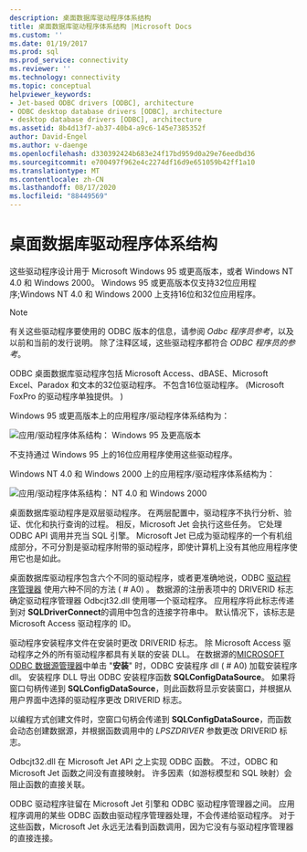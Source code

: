 ```yaml
---
description: 桌面数据库驱动程序体系结构
title: 桌面数据库驱动程序体系结构 |Microsoft Docs
ms.custom: ''
ms.date: 01/19/2017
ms.prod: sql
ms.prod_service: connectivity
ms.reviewer: ''
ms.technology: connectivity
ms.topic: conceptual
helpviewer_keywords:
- Jet-based ODBC drivers [ODBC], architecture
- ODBC desktop database drivers [ODBC], architecture
- desktop database drivers [ODBC], architecture
ms.assetid: 8b4d13f7-ab37-40b4-a9c6-145e7385352f
author: David-Engel
ms.author: v-daenge
ms.openlocfilehash: d330392424b683e24f17bd959d0a29e76eedbd36
ms.sourcegitcommit: e700497f962e4c2274df16d9e651059b42ff1a10
ms.translationtype: MT
ms.contentlocale: zh-CN
ms.lasthandoff: 08/17/2020
ms.locfileid: "88449569"
---
```

# <a name="desktop-database-drivers-architecture"></a>桌面数据库驱动程序体系结构
这些驱动程序设计用于 Microsoft Windows 95 或更高版本，或者 Windows NT 4.0 和 Windows 2000。 Windows 95 或更高版本仅支持32位应用程序;Windows NT 4.0 和 Windows 2000 上支持16位和32位应用程序。  
  
> [!NOTE]  
>  有关这些驱动程序要使用的 ODBC 版本的信息，请参阅 *Odbc 程序员参考*，以及以前和当前的发行说明。 除了注释区域，这些驱动程序都符合 *ODBC 程序员的参考*。  
  
 ODBC 桌面数据库驱动程序包括 Microsoft Access、dBASE、Microsoft Excel、Paradox 和文本的32位驱动程序。 不包含16位驱动程序。  (Microsoft FoxPro 的驱动程序单独提供。 )   
  
 Windows 95 或更高版本上的应用程序/驱动程序体系结构为：  
  
 ![应用&#47;驱动程序体系结构： Windows 95 及更高版本](../../odbc/microsoft/media/odbcjetarch1.gif "ODBCJetArch1")  
  
 不支持通过 Windows 95 上的16位应用程序使用这些驱动程序。  
  
 Windows NT 4.0 和 Windows 2000 上的应用程序/驱动程序体系结构为：  
  
 ![应用&#47;驱动程序体系结构： NT 4.0 和 Windows 2000](../../odbc/microsoft/media/odbcjetarch2.gif "ODBCJetArch2")  
  
 桌面数据库驱动程序是双层驱动程序。 在两层配置中，驱动程序不执行分析、验证、优化和执行查询的过程。 相反，Microsoft Jet 会执行这些任务。 它处理 ODBC API 调用并充当 SQL 引擎。 Microsoft Jet 已成为驱动程序的一个有机组成部分，不可分割是驱动程序附带的驱动程序，即使计算机上没有其他应用程序使用它也是如此。  
  
 桌面数据库驱动程序包含六个不同的驱动程序，或者更准确地说，ODBC [驱动程序管理器](../../odbc/reference/the-driver-manager.md) 使用六种不同的方法 ( # A0) 。 数据源的注册表项中的 DRIVERID 标志确定驱动程序管理器 Odbcjt32.dll 使用哪一个驱动程序。 应用程序将此标志传递到对 **SQLDriverConnect**的调用中包含的连接字符串中。 默认情况下，该标志是 Microsoft Access 驱动程序的 ID。  
  
 驱动程序安装程序文件在安装时更改 DRIVERID 标志。 除 Microsoft Access 驱动程序之外的所有驱动程序都具有关联的安装 DLL。 在数据源的[MICROSOFT ODBC 数据源管理器](../../odbc/admin/odbc-data-source-administrator.md)中单击 "**安装**" 时，ODBC 安装程序 dll ( # A0) 加载安装程序 dll。 安装程序 DLL 导出 ODBC 安装程序函数 **SQLConfigDataSource**。 如果将窗口句柄传递到 **SQLConfigDataSource**，则此函数将显示安装窗口，并根据从用户界面中选择的驱动程序更改 DRIVERID 标志。  
  
 以编程方式创建文件时，空窗口句柄会传递到 **SQLConfigDataSource**，而函数会动态创建数据源，并根据函数调用中的 *LPSZDRIVER* 参数更改 DRIVERID 标志。  
  
 Odbcjt32.dll 在 Microsoft Jet API 之上实现 ODBC 函数。 不过，ODBC 和 Microsoft Jet 函数之间没有直接映射。 许多因素（如游标模型和 SQL 映射）会阻止函数的直接关联。  
  
 ODBC 驱动程序驻留在 Microsoft Jet 引擎和 ODBC 驱动程序管理器之间。 应用程序调用的某些 ODBC 函数由驱动程序管理器处理，不会传递给驱动程序。 对于这些函数，Microsoft Jet 永远无法看到函数调用，因为它没有与驱动程序管理器的直接连接。
